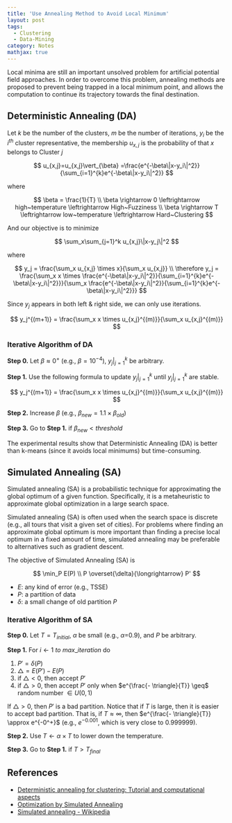 ```yaml
---
title: 'Use Annealing Method to Avoid Local Minimum'
layout: post
tags:
  - Clustering
  - Data-Mining
category: Notes
mathjax: true
---
```


Local minima are still an important unsolved problem for artificial potential field approaches.   In order to overcome this problem, annealing methods are proposed to prevent being trapped in a local minimum point, and allows the computation to continue its trajectory towards the final destination.

<!--more-->

## Deterministic Annealing (DA)

Let $k$ be the number of the clusters, $m$ be the number of iterations, $y_i$ be the $i^{th}$ cluster representative, the membership $u_{x,j}$ is the probability of that $x$ belongs to Cluster $j$

$$
u_{x,j}=u_{x,j}\vert_{\beta}
=\frac{e^{-\beta\|x-y_i\|^2}}{\sum_{i=1}^{k}e^{-\beta\|x-y_i\|^2}}
$$

where

$$
\beta = \frac{1}{T}
\\
\beta \rightarrow 0 \leftrightarrow high~temperature \leftrightarrow High~Fuzziness
\\
\beta \rightarrow T \leftrightarrow low~temperature \leftrightarrow Hard~Clustering
$$

And our objective is to minimize

$$
\sum_x\sum_{j=1}^k u_{x,j}\|x-y_j\|^2
$$

where

$$
y_j = \frac{\sum_x u_{x,j} \times x}{\sum_x u_{x,j}}
\\
\therefore y_j =  \frac{\sum_x x \times \frac{e^{-\beta\|x-y_i\|^2}}{\sum_{i=1}^{k}e^{-\beta\|x-y_i\|^2}}}{\sum_x \frac{e^{-\beta\|x-y_i\|^2}}{\sum_{i=1}^{k}e^{-\beta\|x-y_i\|^2}}}
$$


Since $y_j$ appears in both left & right side, we can only use iterations.


$$
y_j^{(m+1)} = \frac{\sum_x x \times u_{x,j}^{(m)}}{\sum_x u_{x,j}^{(m)}}
$$

### Iterative Algorithm of DA

**Step 0.** Let $\beta \approx 0^+$ (e.g., $\beta = 10^{-4}$), $y_j\vert_{j=1}^k$ be arbitrary.

**Step 1.** Use the following formula to update $y_j\vert_{j=1}^k$ until $y_j\vert_{j=1}^k$ are stable.

$$
y_j^{(m+1)} = \frac{\sum_x x \times u_{x,j}^{(m)}}{\sum_x u_{x,j}^{(m)}}
$$

**Step 2.** Increase $\beta$ (e.g., $\beta_{new} = 1.1 \times \beta_{old}$)

**Step 3.** Go to **Step 1.** if $\beta_{new} < threshold$

The experimental results show that Deterministic Annealing (DA) is better than k-means (since it avoids local minimums) but time-consuming.

## Simulated Annealing (SA)

Simulated annealing (SA) is a probabilistic technique for approximating the global optimum of a given function.   Specifically, it is a metaheuristic to approximate global optimization in a large search space. 

Simulated annealing (SA) is often used when the search space is discrete (e.g., all tours that visit a given set of cities).   For problems where finding an approximate global optimum is more important than finding a precise local optimum in a fixed amount of time, simulated annealing may be preferable to alternatives such as gradient descent.

The objective of Simulated Annealing (SA) is 

$$
\min_P E(P)
\\
P \overset{\delta}{\longrightarrow} P'
$$

- $E$: any kind of error (e.g., TSSE)
- $P$: a partition of data
- $\delta$: a small change of old partition $P$

### Iterative Algorithm of SA

**Step 0.** Let $T = T_{initial}$, $\alpha$ be small (e.g., $\alpha$=0.9), and $P$ be arbitrary.

**Step 1.** For $i \leftarrow 1~to~max\_iteration$ do

1. $P' = \delta(P)$
2. $\triangle = E(P')-E(P)$
3. if $\triangle<0$, then accept $P'$
4. if $\triangle>0$, then accept $P'$ only when $e^{\frac{- \triangle}{T}} \geq$ random number $\in U(0,1)$

If $\triangle>0$, then $P'$ is a bad partition.   Notice that if $T$ is large, then it is easier to accept bad partition.   That is, if $T \approx \infty$, then $e^{\frac{- \triangle}{T}} \approx e^{-0^+}$ (e.g., $e^{-0.001}$, which is very close to 0.999999).

**Step 2.** Use $T \leftarrow \alpha \times T$ to lower down the temperature.

**Step 3.** Go to **Step 1.** if $T > T_{final}$


## References

- [Deterministic annealing for clustering: Tutorial and computational aspects](http://ieeexplore.ieee.org/document/7171176/)
- [Optimization by Simulated Annealing](http://science.sciencemag.org/content/220/4598/671)
- [Simulated annealing - Wikipedia](https://en.wikipedia.org/wiki/Simulated_annealing)